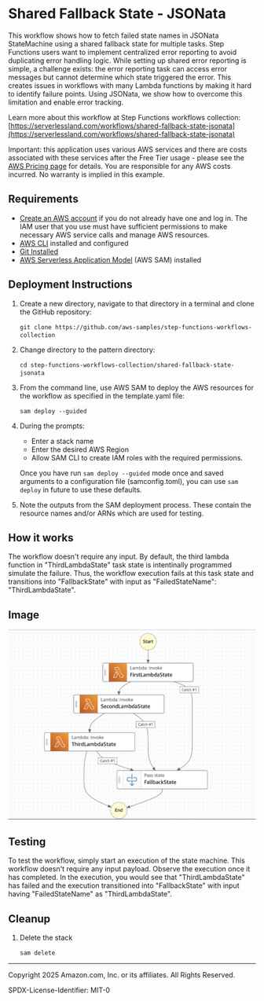 # Shared Fallback State - JSONata

This workflow shows how to fetch failed state names in JSONata StateMachine using a shared fallback state for multiple tasks. Step Functions users want to implement centralized error reporting to avoid duplicating error handling logic. While setting up shared error reporting is simple, a challenge exists: the error reporting task can access error messages but cannot determine which state triggered the error. This creates issues in workflows with many Lambda functions by making it hard to identify failure points. Using JSONata, we show how to overcome this limitation and enable error tracking.

Learn more about this workflow at Step Functions workflows collection: [https://serverlessland.com/workflows/shared-fallback-state-jsonata](https://serverlessland.com/workflows/shared-fallback-state-jsonata)

Important: this application uses various AWS services and there are costs associated with these services after the Free Tier usage - please see the [AWS Pricing page](https://aws.amazon.com/pricing/) for details. You are responsible for any AWS costs incurred. No warranty is implied in this example.

## Requirements

* [Create an AWS account](https://portal.aws.amazon.com/gp/aws/developer/registration/index.html) if you do not already have one and log in. The IAM user that you use must have sufficient permissions to make necessary AWS service calls and manage AWS resources.
* [AWS CLI](https://docs.aws.amazon.com/cli/latest/userguide/install-cliv2.html) installed and configured
* [Git Installed](https://git-scm.com/book/en/v2/Getting-Started-Installing-Git)
* [AWS Serverless Application Model](https://docs.aws.amazon.com/serverless-application-model/latest/developerguide/serverless-sam-cli-install.html) (AWS SAM) installed

## Deployment Instructions

1. Create a new directory, navigate to that directory in a terminal and clone the GitHub repository:
    ``` 
    git clone https://github.com/aws-samples/step-functions-workflows-collection
    ```
1. Change directory to the pattern directory:
    ```
    cd step-functions-workflows-collection/shared-fallback-state-jsonata
    ```
1. From the command line, use AWS SAM to deploy the AWS resources for the workflow as specified in the template.yaml file:
    ```
    sam deploy --guided
    ```
1. During the prompts:
    * Enter a stack name
    * Enter the desired AWS Region
    * Allow SAM CLI to create IAM roles with the required permissions.

    Once you have run `sam deploy --guided` mode once and saved arguments to a configuration file (samconfig.toml), you can use `sam deploy` in future to use these defaults.

1. Note the outputs from the SAM deployment process. These contain the resource names and/or ARNs which are used for testing.

## How it works

The workflow doesn't require any input. By default, the third lambda function in "ThirdLambdaState" task state is intentinally programmed simulate the failure. Thus, the workflow execution fails at this task state and transitions into "FallbackState" with input as "FailedStateName": "ThirdLambdaState". 

## Image

![image](./resources/statemachine.png)

## Testing

To test the workflow, simply start an execution of the state machine. This workflow doesn't require any input payload. Observe the execution once it has completed. In the execution, you would see that "ThirdLambdaState" has failed and the execution transitioned into "FallbackState" with input having "FailedStateName" as "ThirdLambdaState".

## Cleanup
 
1. Delete the stack
    ```
    sam delete
    ```

----
Copyright 2025 Amazon.com, Inc. or its affiliates. All Rights Reserved.

SPDX-License-Identifier: MIT-0
